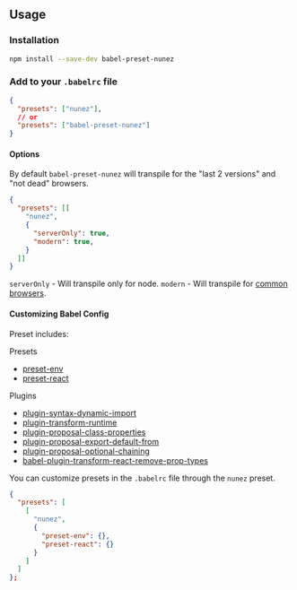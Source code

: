 ## Usage

### Installation

```bash
npm install --save-dev babel-preset-nunez
```

### Add to your `.babelrc` file

```json
{
  "presets": ["nunez"],
  // or
  "presets": ["babel-preset-nunez"]
}
```

#### Options

By default `babel-preset-nunez` will transpile for the "last 2 versions" and "not dead" browsers.

```json
{
  "presets": [[
    "nunez",
    {
      "serverOnly": true,
      "modern": true,
    }
  ]]
}
```

`serverOnly` - Will transpile only for node.
`modern` - Will transpile for [common browsers](./browserlist.js).

#### Customizing Babel Config

Preset includes:

Presets
- [preset-env](https://babeljs.io/docs/en/babel-preset-env)
- [preset-react](https://babeljs.io/docs/en/babel-preset-react)

Plugins
- [plugin-syntax-dynamic-import](https://babeljs.io/docs/en/babel-plugin-syntax-dynamic-import)
- [plugin-transform-runtime](https://babeljs.io/docs/en/babel-plugin-transform-runtime)
- [plugin-proposal-class-properties](https://babeljs.io/docs/en/babel-plugin-proposal-class-properties)
- [plugin-proposal-export-default-from](https://babeljs.io/docs/en/babel-plugin-proposal-export-default-from)
- [plugin-proposal-optional-chaining](https://babeljs.io/docs/en/babel-plugin-proposal-optional-chaining)
- [babel-plugin-transform-react-remove-prop-types](https://www.npmjs.com/package/babel-plugin-transform-react-remove-prop-types)

You can customize presets in the `.babelrc` file through the `nunez` preset.

```json
{
  "presets": [
    [
      "nunez",
      {
        "preset-env": {},
        "preset-react": {}
      }
    ]
  ]
};
```
